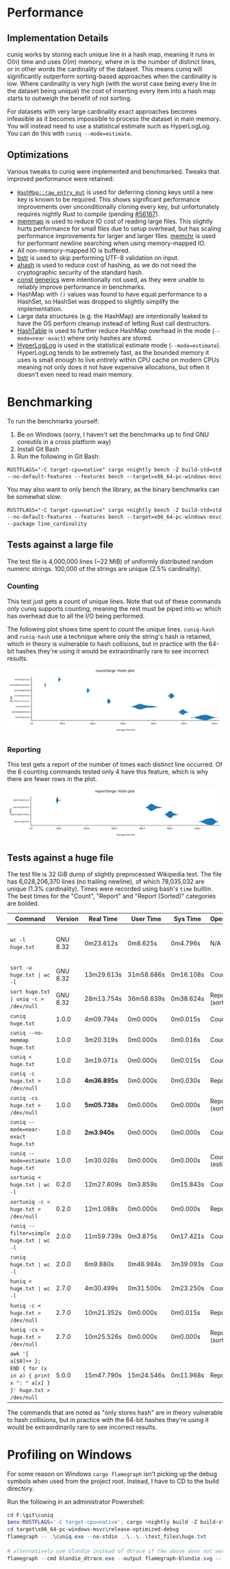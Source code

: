 # Performance

## Implementation Details 

cuniq works by storing each unique line in a hash map, meaning it runs in O(*n*) time and uses O(*m*) memory, where *m*
is the number of distinct lines, or in other words the cardinality of the dataset. This means cuniq will significantly
outperform sorting-based approaches when the cardinality is low. Where cardinality is very high (with the worst case
being every line in the dataset being unique) the cost of inserting every item into a hash map starts to outweigh the
benefit of not sorting.

For datasets with very large cardinality exact approaches becomes infeasible as it becomes impossible to process the
dataset in main memory. You will instead need to use a statistical estimate such as HyperLogLog. You can do this with
`cuniq --mode=estimate`. 

## Optimizations

Various tweaks to cuniq were implemented and benchmarked. Tweaks that improved performance were retained:

- [`HashMap::raw_entry_mut`](https://doc.rust-lang.org/std/collections/hash_map/struct.HashMap.html#method.raw_entry_mut)
  is used for deferring cloning keys until a new key is known to be required. This shows significant performance improvements
  over unconditionally cloning every key, but unfortunately requires nightly Rust to compile (pending
  [#56167](https://github.com/rust-lang/rust/issues/56167)).
- [memmap](https://crates.io/crates/memmap2) is used to reduce IO cost of reading large files. This slightly hurts
  performance for small files due to setup overhead, but has scaling performance improvements for larger and larger files.
  [memchr](https://crates.io/crates/memchr) is used for performant newline searching when using memory-mapped IO.
- All non-memory-mapped IO is buffered.
- [bstr](https://crates.io/crates/bstr) is used to skip performing UTF-8 validation on input.
- [ahash](https://crates.io/crates/ahash) is used to reduce cost of hashing, as we do not need the cryptographic
  security of the standard hash.
- [const generics](https://doc.rust-lang.org/reference/items/generics.html#const-generics) were intentionally not used,
  as they were unable to reliably improve performance in benchmarks.
- HashMap with `()` values was found to have equal performance to a HashSet, so HashSet was dropped to slightly simplify
  the implementation.
- Large data structures (e.g. the HashMap) are intentionally leaked to have the OS perform cleanup instead of letting
  Rust call destructors.
- [HashTable](https://docs.rs/hashbrown/0.14.5/hashbrown/struct.HashTable.html) is used to further reduce HashMap
  overhead in the mode (`--mode=near-exact`) where only hashes are stored.
- [HyperLogLog](https://en.wikipedia.org/wiki/HyperLogLog) is used in the statistical estimate mode (`--mode=estimate`).
  HyperLogLog tends to be extremely fast, as the bounded memory it uses is small enough to live *entirely* within CPU
  cache on modern CPUs meaning not only does it not have expensive allocations, but often it doesn't even need to read
  main memory.

# Benchmarking

To run the benchmarks yourself:

1. Be on Windows (sorry, I haven't set the benchmarks up to find GNU coreutils in a cross platform way)
2. Install Git Bash
3. Run the following in Git Bash:

```shell
RUSTFLAGS="-C target-cpu=native" cargo +nightly bench -Z build-std=std --no-default-features --features bench --target=x86_64-pc-windows-msvc
```

You may also want to only bench the library, as the binary benchmarks can be somewhat slow:

```shell
RUSTFLAGS="-C target-cpu=native" cargo +nightly bench -Z build-std=std --no-default-features --features bench --target=x86_64-pc-windows-msvc --package line_cardinality
```

## Tests against a large file

The test file is 4,000,000 lines (~22 MiB) of uniformly distributed random numeric strings. 100,000 of the strings are
unique (2.5% cardinality).

### Counting

This test just gets a count of unique lines. Note that out of these commands only cuniq supports counting, meaning the
rest must be piped into `wc` which has overhead due to all the I/O being performed.

The following plot shows time spent to count the unique lines. `cuniq-hash` and `runiq-hash` use a technique where only
the string's hash is retained, which in theory is vulnerable to hash collisions, but in practice with the 64-bit hashes
they're using it would be extraordinarily rare to see incorrect results.

[![violin plot of count timing](docs/criterion/count_large/report/violin.svg)](docs/criterion/count_large/report/index.html)

### Reporting

This test gets a report of the number of times each distinct line occurred. Of the 6 counting commands tested only 4
have this feature, which is why there are fewer rows in the plot.

[![violin plot of report timing](docs/criterion/report_large/report/violin.svg)](docs/criterion/report_large/report/index.html)

## Tests against a huge file

The test file is 32 GiB dump of slightly preprocessed Wikipedia text. The file has 6,028,206,370 lines (no trailing
newline), of which 78,035,032 are unique (1.3% cardinality). Times were recorded using bash's `time` builtin. The best
times for the "Count", "Report" and "Report (Sorted)" categories are bolded.

| Command                                                                              | Version  | Real Time     | User Time  | Sys Time  | Operation        | Notes                                                       |
| ------------------------------------------------------------------------------------ | -------- | ------------- | ---------- | --------- | ---------------- | ----------------------------------------------------------- |
| `wc -l huge.txt`                                                                     | GNU 8.32 | 0m23.612s     | 0m8.625s   | 0m4.796s  | N/A              | a decent baseline for how quickly the file can be traversed |
| `sort -u huge.txt \| wc -l`                                                          | GNU 8.32 | 13m29.613s    | 31m58.686s | 0m16.108s | Count            |                                                             |
| `sort huge.txt \| uniq -c > /dev/null`                                               | GNU 8.32 | 28m13.754s    | 36m58.639s | 0m38.624s | Report (sorted)  |                                                             |
| `cuniq huge.txt`                                                                     | 1.0.0    | 4m09.794s     | 0m0.000s   | 0m0.015s  | Count            |                                                             |
| `cuniq --no-memmap huge.txt`                                                         | 1.0.0    | 3m20.319s     | 0m0.000s   | 0m0.016s  | Count            |                                                             |
| `cuniq < huge.txt`                                                                   | 1.0.0    | 3m19.071s     | 0m0.000s   | 0m0.015s  | Count            |                                                             |
| `cuniq -c huge.txt > /dev/null`                                                      | 1.0.0    | **4m36.895s** | 0m0.000s   | 0m0.030s  | Report           |                                                             |
| `cuniq -cs huge.txt > /dev/null`                                                     | 1.0.0    | **5m05.738s** | 0m0.000s   | 0m0.000s  | Report (sorted)  |                                                             |
| `cuniq --mode=near-exact huge.txt`                                                   | 1.0.0    | **2m3.940s**  | 0m0.000s   | 0m0.000s  | Count            | only stores hash                                            |
| `cuniq --mode=estimate huge.txt`                                                     | 1.0.0    | 1m30.028s     | 0m0.000s   | 0m0.000s  | Count (estimate) | HyperLogLog estimate w/ 0.16% error                         |
| `sortuniq < huge.txt \| wc -l`                                                       | 0.2.0    | 12m27.609s    | 0m3.859s   | 0m15.843s | Count            |                                                             |
| `sortuniq -c < huge.txt > /dev/null`                                                 | 0.2.0    | 12m1.088s     | 0m0.000s   | 0m0.000s  | Report           |                                                             |
| `runiq --filter=simple huge.txt \| wc -l`                                            | 2.0.0    | 11m59.739s    | 0m3.875s   | 0m17.421s | Count            |                                                             |
| `runiq huge.txt \| wc -l`                                                            | 2.0.0    | 6m9.880s      | 0m46.984s  | 3m39.093s | Count            | only stores hash                                            |
| `huniq < huge.txt \| wc -l`                                                          | 2.7.0    | 4m30.499s     | 0m31.500s  | 2m23.250s | Count            | only stores hash                                            |
| `huniq -c < huge.txt > /dev/null`                                                    | 2.7.0    | 10m21.352s    | 0m0.000s   | 0m0.015s  | Report           |                                                             |
| `huniq -cs < huge.txt > /dev/null`                                                   | 2.7.0    | 10m25.526s    | 0m0.000s   | 0m0.000s  | Report (sorted)  |                                                             |
| `awk '{ a[$0]++ }; END { for (x in a) { print x ": " a[x] } }' huge.txt > /dev/null` | 5.0.0    | 15m47.790s    | 15m24.546s | 0m11.968s | Report           |                                                             |

The commands that are noted as "only stores hash" are in theory vulnerable to hash collisions, but in practice with the
64-bit hashes they're using it would be extraordinarily rare to see incorrect results.

# Profiling on Windows

For some reason on Windows `cargo flamegraph` isn't picking up the debug symbols when used from the project root.
Instead, I have to CD to the build directory.

Run the following in an administrator Powershell:

```powershell
cd F:\git\cuniq
$env:RUSTFLAGS='-C target-cpu=native'; cargo +nightly build -Z build-std=std --profile=release-optimized-debug --target=x86_64-pc-windows-msvc
cd target\x86_64-pc-windows-msvc\release-optimized-debug
flamegraph -- .\cuniq.exe --no-stdin ..\..\..\test_files\huge.txt

# alternatively use blondie instead of dtrace if the above does not work
flamegraph --cmd blondie_dtrace.exe --output flamegraph-blondie.svg -- .\cuniq.exe --no-stdin ..\..\..\test_files\huge.txt
```
